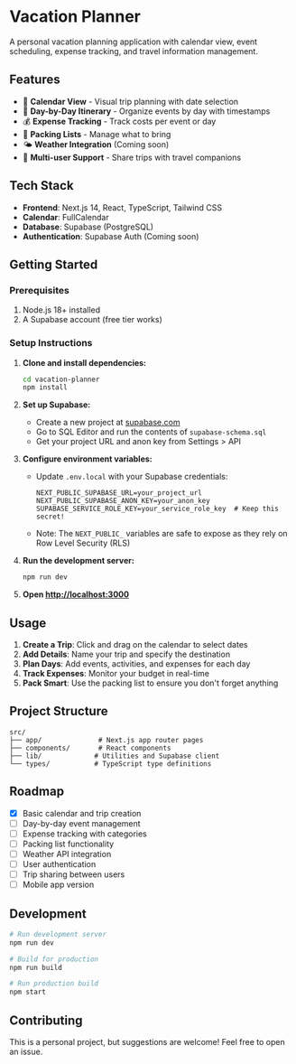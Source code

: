 # Vacation Planner

A personal vacation planning application with calendar view, event scheduling, expense tracking, and travel information management.

## Features

- 📅 **Calendar View** - Visual trip planning with date selection
- 📍 **Day-by-Day Itinerary** - Organize events by day with timestamps
- 💰 **Expense Tracking** - Track costs per event or day
- 🎒 **Packing Lists** - Manage what to bring
- 🌤️ **Weather Integration** (Coming soon)
- 👥 **Multi-user Support** - Share trips with travel companions

## Tech Stack

- **Frontend**: Next.js 14, React, TypeScript, Tailwind CSS
- **Calendar**: FullCalendar
- **Database**: Supabase (PostgreSQL)
- **Authentication**: Supabase Auth (Coming soon)

## Getting Started

### Prerequisites

1. Node.js 18+ installed
2. A Supabase account (free tier works)

### Setup Instructions

1. **Clone and install dependencies:**
   ```bash
   cd vacation-planner
   npm install
   ```

2. **Set up Supabase:**
   - Create a new project at [supabase.com](https://supabase.com)
   - Go to SQL Editor and run the contents of `supabase-schema.sql`
   - Get your project URL and anon key from Settings > API

3. **Configure environment variables:**
   - Update `.env.local` with your Supabase credentials:
     ```
     NEXT_PUBLIC_SUPABASE_URL=your_project_url
     NEXT_PUBLIC_SUPABASE_ANON_KEY=your_anon_key
     SUPABASE_SERVICE_ROLE_KEY=your_service_role_key  # Keep this secret!
     ```
   - Note: The `NEXT_PUBLIC_` variables are safe to expose as they rely on Row Level Security (RLS)

4. **Run the development server:**
   ```bash
   npm run dev
   ```

5. **Open [http://localhost:3000](http://localhost:3000)**

## Usage

1. **Create a Trip**: Click and drag on the calendar to select dates
2. **Add Details**: Name your trip and specify the destination
3. **Plan Days**: Add events, activities, and expenses for each day
4. **Track Expenses**: Monitor your budget in real-time
5. **Pack Smart**: Use the packing list to ensure you don't forget anything

## Project Structure

```
src/
├── app/              # Next.js app router pages
├── components/       # React components
├── lib/             # Utilities and Supabase client
└── types/           # TypeScript type definitions
```

## Roadmap

- [x] Basic calendar and trip creation
- [ ] Day-by-day event management
- [ ] Expense tracking with categories
- [ ] Packing list functionality
- [ ] Weather API integration
- [ ] User authentication
- [ ] Trip sharing between users
- [ ] Mobile app version

## Development

```bash
# Run development server
npm run dev

# Build for production
npm run build

# Run production build
npm start
```

## Contributing

This is a personal project, but suggestions are welcome! Feel free to open an issue.